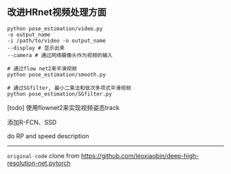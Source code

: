 ## 改进HRnet视频处理方面
```
python pose_estimation/video.py
-o output_name
-i /path/to/video -o output_name
--display # 显示出来
--camera # 通过网络摄像头作为视频的输入

```

```
# 通过flow net2来平滑视频
python pose_estimation/smooth.py

# 通过SGfilter, 最小二乘法和低次多项式平滑视频  
python pose_estimation/SGfilter.py

```  

[todo] 
使用flownet2来实现视频姿态track

添加R-FCN、SSD  

do RP and speed description



---


`original code`
clone from https://github.com/leoxiaobin/deep-high-resolution-net.pytorch 

